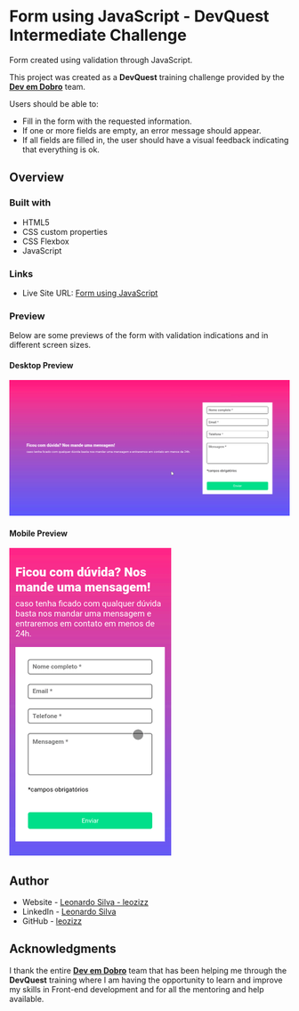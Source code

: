 
# Form using JavaScript - DevQuest Intermediate Challenge

Form created using validation through JavaScript.

This project was created as a **DevQuest** training challenge provided by the [**Dev em Dobro**](https://www.instagram.com/devemdobro/) team.

Users should be able to:

- Fill in the form with the requested information.
- If one or more fields are empty, an error message should appear.
- If all fields are filled in, the user should have a visual feedback indicating that everything is ok.

## Overview
### Built with

- HTML5
- CSS custom properties
- CSS Flexbox
- JavaScript

### Links

- Live Site URL: [Form using JavaScript](https://leozizz.github.io/form-using-javascript-validation/)

### Preview

Below are some previews of the form with validation indications and in different screen sizes.

#### Desktop Preview
![Desktop Preview](./assets/readme/desktop-preview.gif)


#### Mobile Preview
![Mobile Preview](./assets/readme/mobile-preview.gif)

## Author

- Website - [Leonardo Silva - leozizz](https://leozizz.github.io)
- LinkedIn - [Leonardo Silva](https://www.linkedin.com/in/leozizz/)
- GitHub - [leozizz](https://github.com/leozizz)

## Acknowledgments

I thank the entire [**Dev em Dobro**](https://www.instagram.com/devemdobro/) team that has been helping me through the **DevQuest** training where I am having the opportunity to learn and improve my skills in Front-end development and for all the mentoring and help available.